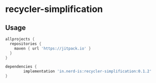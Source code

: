 # recycler-simplification

## Usage

```groovy
allprojects {
  repositories {
    maven { url 'https://jitpack.io' }
  }
}

dependencies {
        implementation 'in.nerd-is:recycler-simplification:0.1.2'
}
```

